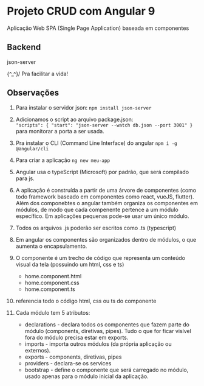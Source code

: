 # Projeto CRUD com Angular 9

Aplicação Web SPA (Single Page Application) baseada em componentes

## Backend
json-server

  \{^_^}/ Pra facilitar a vida!

## Observações
1. Para instalar o servidor json:
``npm install json-server``

2. Adicionamos o script ao arquivo package.json:   
``"scripts": {
    "start": "json-server --watch db.json --port 3001"
  }``
  para monitorar a porta a ser usada.
3. Pra instalar o CLI (Command Line Interface) do angular
``npm i -g @angular/cli``
4. Para criar a aplicação
``ng new meu-app``
5. Angular usa o typeScript (Microsoft) por padrão, que será compilado para js. 
6. A aplicação é construída a partir de uma árvore de componentes (como todo framework baseado em componentes como react, vueJS, flutter). Além dos componebtes o angular também organiza os componentes em módulos, de modo que cada compenente pertence a um módulo específico. Em aplicações pequenas pode-se usar um único módulo.
7. Todos os arquivos .js poderão ser escritos como .ts (typescript)
8. Em angular os componentes são organizados dentro de módulos, o que aumenta o encapsulamento. 
9. O componente é um trecho de código que representa um conteúdo visual da tela (possuindo um html, css e ts)
    - home.component.html
    - home.component.css
    - home.component.ts
10. <app-home></app-home> referencia todo o código html, css ou ts do componente
11. Cada módulo tem 5 atributos:
    - declarations - declara todos os componentes que fazem parte do módulo (components, diretivas, pipes). Tudo o que for ficar visível fora do módulo precisa estar em exports.
    - imports - importa outros módulos (da própria aplicação ou externos). 
    - exports - components, diretivas, pipes
    - providers - declara-se os services
    - bootstrap - define o componente que será carregado no módulo, usado apenas para o módulo inicial da aplicação.
